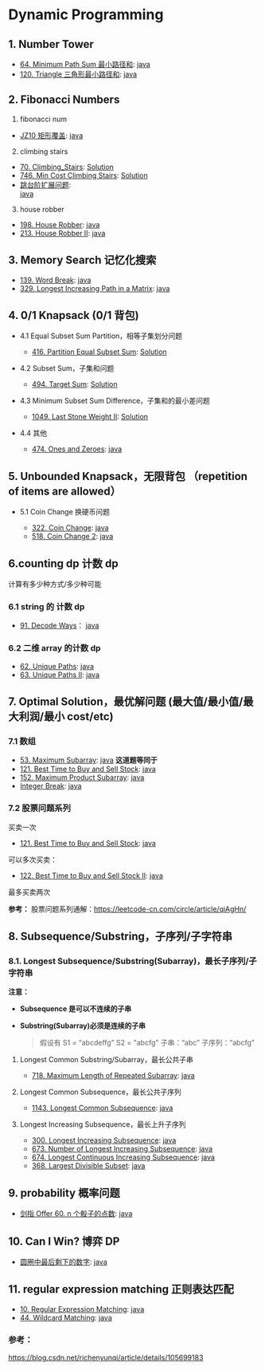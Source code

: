 # Dynamic Programming

## 1. Number Tower

- [64. Minimum Path Sum 最小路径和](https://leetcode.com/problems/minimum-path-sum/):
  [java](/solution_java/0064_Minimum_Path_Sum.java)
- [120. Triangle 三角形最小路径和](https://leetcode.com/problems/triangle/):
  [java](/solution_java/0120_Triangle.java)

## 2. Fibonacci Numbers

1. fibonacci num

- [JZ10 矩形覆盖](https://www.nowcoder.com/practice/72a5a919508a4251859fb2cfb987a0e6?tpId=13&&tqId=11163&rp=1&ru=/ta/coding-interviews&qru=/ta/coding-interviews/question-ranking):
  [java](/牛客网/矩形覆盖.md)

2. climbing stairs

- [70. Climbing_Stairs](https://leetcode.com/problems/climbing-stairs/):
  [Solution](/solution_java/0070_Climbing_Stairs.java)
- [746. Min Cost Climbing Stairs](https://leetcode.com/problems/min-cost-climbing-stairs/):
  [Solution](/solution_java/0746_Min_Cost_Climbing_Stairs.java)
- [跳台阶扩展问题](https://www.nowcoder.com/practice/22243d016f6b47f2a6928b4313c85387?tpId=13&&tqId=11162&rp=1&ru=/ta/coding-interviews&qru=/ta/coding-interviews/question-ranking):  
  [java](/牛客网/跳台阶扩展问题.java)

3. house robber

- [198. House Robber](https://leetcode.com/problems/house-robber/):
  [java](/solution_java/0198_House_Robber.java)
- [213. House Robber II](https://leetcode.com/problems/house-robber-ii/):
  [java](/solution_java/0213_House_Robber_II.java)

## 3. Memory Search 记忆化搜索

- [139. Word Break](https://leetcode.com/problems/word-break/):
  [java](/solution_java/0139_Word_Break.java)
- [329. Longest Increasing Path in a Matrix](https://leetcode.com/problems/longest-increasing-path-in-a-matrix/):
  [java](/solution_java/0329_Longest_Increasing_Path_in_a_Matrix.java)

## 4. 0/1 Knapsack (0/1 背包)

- 4.1 Equal Subset Sum Partition，相等子集划分问题

  - [416. Partition Equal Subset Sum](https://leetcode.com/problems/partition-equal-subset-sum/): [Solution](/solution_java/0416_Partition_Equal_Subset_Sum.java)

- 4.2 Subset Sum，子集和问题

  - [494. Target Sum](https://leetcode.com/problems/target-sum/):
    [Solution](/solution_java/0494_Target_Sum.java)

- 4.3 Minimum Subset Sum Difference，子集和的最小差问题

  - [1049. Last Stone Weight II](https://leetcode.com/problems/last-stone-weight-ii/):
    [Solution](/solution_java/1049_Last_Stone_Weight_II.java)

- 4.4 其他

  - [474. Ones and Zeroes](https://leetcode.com/problems/ones-and-zeroes/):
    [java](/solution_java/474_Ones_and_Zeroes.java)

## 5. Unbounded Knapsack，无限背包 （repetition of items are allowed）

- 5.1 Coin Change 换硬币问题

  - [322. Coin Change](https://leetcode.com/problems/coin-change/):
    [java](/solution_java/0322_Coin_Change.java)
  - [518. Coin Change 2](https://leetcode.com/problems/coin-change-2/):
    [java](/solution_java/0518_Coin_Change_2.java)

## 6.counting dp 计数 dp

计算有多少种方式/多少种可能

### 6.1 string 的 计数 dp

- [91. Decode Ways](https://leetcode.com/problems/decode-ways/)：
  [java](/solution_java/0091_Decode_Ways.java)

### 6.2 二维 array 的计数 dp

- [62. Unique Paths](https://leetcode.com/problems/unique-paths/):
  [java](/solution_java/0062_Unique_Paths.java)
- [63. Unique Paths II](https://leetcode.com/problems/unique-paths-ii/):
  [java](/solution_java/0063_Unique_Paths_II.java)

## 7. Optimal Solution，最优解问题 (最大值/最小值/最大利润/最小 cost/etc)

### 7.1 数组

- [53. Maximum Subarray](https://leetcode.com/problems/maximum-subarray/):
  [java](/solution_java/0053_Maximum_Subarray.java)
  **这道题等同于**
- [121. Best Time to Buy and Sell Stock](https://leetcode.com/problems/best-time-to-buy-and-sell-stock/):
  [java](/solution_java/0121_Best_Time_to_Buy_and_Sell_Stock.java)
- [152. Maximum Product Subarray](https://leetcode.com/problems/maximum-product-subarray/):
  [java](/solution_java/0152_Maximum_Product_Subarray.java)
- [Integer Break](https://leetcode.com/problems/integer-break/):
  [java](/solution_java/0343_Integer_Break.java)

### 7.2 股票问题系列

买卖一次

- [121. Best Time to Buy and Sell Stock](https://leetcode.com/problems/best-time-to-buy-and-sell-stock/):
  [java](/solution_java/0121_Best_Time_to_Buy_and_Sell_Stock.java)

可以多次买卖：

- [122. Best Time to Buy and Sell Stock II](https://leetcode.com/problems/best-time-to-buy-and-sell-stock-ii/):
  [java](/solution_java/0122_Best_Time_to_Buy_and_Sell_Stock_II.java)

最多买卖两次

**参考：**
股票问题系列通解：https://leetcode-cn.com/circle/article/qiAgHn/

## 8. Subsequence/Substring，子序列/子字符串

### 8.1. Longest Subsequence/Substring(Subarray)，最长子序列/子字符串

**注意：**

- **Subsequence 是可以不连续的子串**
- **Substring(Subarray)必须是连续的子串**

  > 假设有 S1 = “abcdeffg” S2 = "abcfg"
  > 子串：“abc”
  > 子序列：“abcfg”

1. Longest Common Substring/Subarray，最长公共子串

   - [718. Maximum Length of Repeated Subarray](https://leetcode.com/problems/maximum-length-of-repeated-subarray/):
     [java](/solution_java/0718_Maximum_Length_of_Repeated_Subarray.java)

2. Longest Common Subsequence，最长公共子序列

   - [1143. Longest Common Subsequence](https://leetcode.com/problems/longest-common-subsequence/):
     [java](/solution_java/1143_Longest_Common_Subsequence.java)

3. Longest Increasing Subsequence，最长上升子序列

   - [300. Longest Increasing Subsequence](https://leetcode.com/problems/longest-increasing-subsequence/):
     [java](/solution_java/0300_Longest_Increasing_Subsequence.java)
   - [673. Number of Longest Increasing Subsequence](https://leetcode.com/problems/number-of-longest-increasing-subsequence/):
     [java](/solution_java/0673_Number_of_Longest_Increasing_Subsequence.java)
   - [674. Longest Continuous Increasing Subsequence](https://leetcode.com/problems/longest-continuous-increasing-subsequence/):
     [java](/solution_java/0674_Longest_Continuous_Increasing_Subsequence.java)
   - [368. Largest Divisible Subset](https://leetcode.com/problems/largest-divisible-subset/):
     [java](/solution_java/0368_Largest_Divisible_Subset.java)

## 9. probability 概率问题

- [剑指 Offer 60. n 个骰子的点数](https://leetcode-cn.com/problems/nge-tou-zi-de-dian-shu-lcof/):
  [java](/力扣/剑指Offer60_n个骰子的点数.java)

## 10. Can I Win? 博弈 DP

- [圆圈中最后剩下的数字](https://leetcode-cn.com/problems/yuan-quan-zhong-zui-hou-sheng-xia-de-shu-zi-lcof/):
  [java](/力扣/剑指Offer62_圆圈中最后剩下的数字.md)

## 11. regular expression matching 正则表达匹配

- [10. Regular Expression Matching](https://leetcode.com/problems/regular-expression-matching/):
  [java](/solution_java/0010_Regular_Expression_Matching.md)
- [44. Wildcard Matching](https://leetcode.com/problems/wildcard-matching/):
  [java](/solution_java/0044_Wildcard_Matching.java)

### 参考：

https://blog.csdn.net/richenyunqi/article/details/105699183
